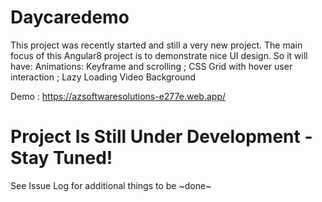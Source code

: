 # Daycaredemo

This project was recently started and still a very new project. 
The main focus of this Angular8 project is to demonstrate nice UI design. So it will have:
Animations: Keyframe and scrolling ; CSS Grid with hover user interaction ; Lazy Loading Video Background

Demo : https://azsoftwaresolutions-e277e.web.app/


# Project Is Still Under Development - Stay Tuned!

See Issue Log for additional things to be ~done~
